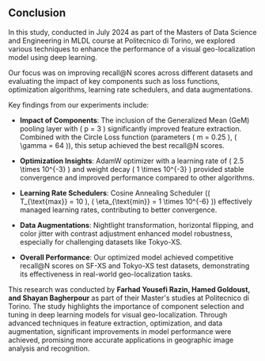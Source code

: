## Conclusion

In this study, conducted in July 2024 as part of the Masters of Data Science and Engineering in MLDL course at Politecnico di Torino, we explored various techniques to enhance the performance of a visual geo-localization model using deep learning.

Our focus was on improving recall@N scores across different datasets and evaluating the impact of key components such as loss functions, optimization algorithms, learning rate schedulers, and data augmentations.

Key findings from our experiments include:

- **Impact of Components**: The inclusion of the Generalized Mean (GeM) pooling layer with \( p = 3 \) significantly improved feature extraction. Combined with the Circle Loss function (parameters \( m = 0.25 \), \( \gamma = 64 \)), this setup achieved the best recall@N scores.
  
- **Optimization Insights**: AdamW optimizer with a learning rate of \( 2.5 \times 10^{-3} \) and weight decay \( 1 \times 10^{-3} \) provided stable convergence and improved performance compared to other algorithms.
  
- **Learning Rate Schedulers**: Cosine Annealing Scheduler (\( T_{\text{max}} = 10 \), \( \eta_{\text{min}} = 1 \times 10^{-6} \)) effectively managed learning rates, contributing to better convergence.

- **Data Augmentations**: Nightlight transformation, horizontal flipping, and color jitter with contrast adjustment enhanced model robustness, especially for challenging datasets like Tokyo-XS.

- **Overall Performance**: Our optimized model achieved competitive recall@N scores on SF-XS and Tokyo-XS test datasets, demonstrating its effectiveness in real-world geo-localization tasks.

This research was conducted by **Farhad Yousefi Razin, Hamed Goldoust, and Shayan Bagherpour** as part of their Master's studies at Politecnico di Torino. The study highlights the importance of component selection and tuning in deep learning models for visual geo-localization. Through advanced techniques in feature extraction, optimization, and data augmentation, significant improvements in model performance were achieved, promising more accurate applications in geographic image analysis and recognition.
